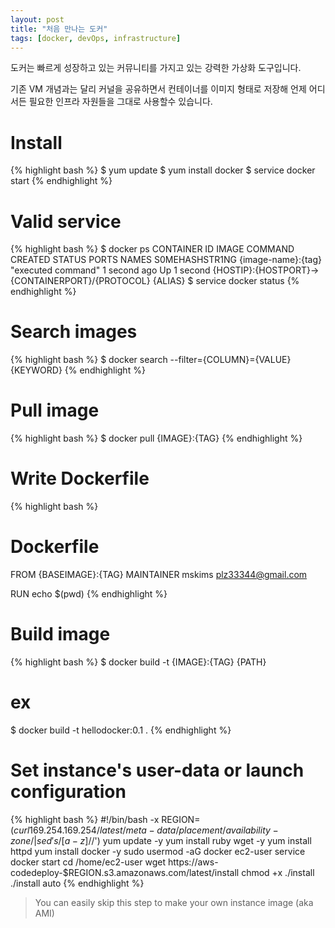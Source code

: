 ```yaml
---
layout: post
title: "처음 만나는 도커"
tags: [docker, devOps, infrastructure]
---
```


도커는 빠르게 성장하고 있는 커뮤니티를 가지고 있는 강력한 가상화 도구입니다.

기존 VM 개념과는 달리 커널을 공유하면서 컨테이너를 이미지 형태로 저장해 언제 어디서든 필요한 인프라 자원들을 그대로 사용할수 있습니다.

# Install

{% highlight bash %}
$ yum update
$ yum install docker
$ service docker start
{% endhighlight %}

# Valid service
{% highlight bash %}
$ docker ps
CONTAINER ID        IMAGE               COMMAND                  CREATED             STATUS              PORTS                                             NAMES
S0MEHASHSTR1NG      {image-name}:{tag}  "executed command"       1 second ago        Up 1 second         {HOSTIP}:{HOSTPORT}->{CONTAINERPORT}/{PROTOCOL}   {ALIAS}
$ service docker status
{% endhighlight %}

# Search images
{% highlight bash %}
$ docker search --filter={COLUMN}={VALUE} {KEYWORD}
{% endhighlight %}

# Pull image
{% highlight bash %}
$ docker pull {IMAGE}:{TAG}
{% endhighlight %}

# Write Dockerfile
{% highlight bash %}
# Dockerfile
FROM {BASEIMAGE}:{TAG}
MAINTAINER mskims <plz33344@gmail.com>

RUN echo $(pwd)
{% endhighlight %}

# Build image
{% highlight bash %}
$ docker build -t {IMAGE}:{TAG} {PATH}
# ex
$ docker build -t hellodocker:0.1 .
{% endhighlight %}


# Set instance's user-data or launch configuration
{% highlight bash %}
#!/bin/bash -x
REGION=$(curl 169.254.169.254/latest/meta-data/placement/availability-zone/ | sed 's/[a-z]$//')
yum update -y
yum install ruby wget -y
yum install httpd
yum install docker -y
sudo usermod -aG docker ec2-user
service docker start
cd /home/ec2-user
wget https://aws-codedeploy-$REGION.s3.amazonaws.com/latest/install
chmod +x ./install
./install auto
{% endhighlight %}
> You can easily skip this step to make your own instance image (aka AMI)
